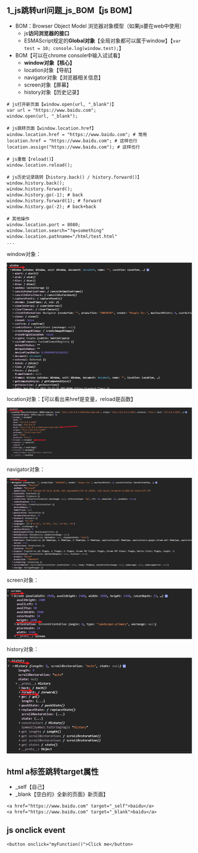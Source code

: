 ## 1_js跳转url问题_js_BOM【js BOM】

- BOM：Browser Object Model 浏览器对象模型（如果js要在web中使用）
  - js**访问浏览器的接口**
  - ESMAScript规定的**Global对象**【全局对象都可以属于window】【`var test = 10; console.log(window.test);`】
- BOM【可以在chrome console中输入试试看】
  - **window对象【核心】**
  - location对象【导航】
  - navigator对象【浏览器相关信息】
  - screen对象【屏幕】
  - history对象【历史记录】

```
# js打开新页面【window.open(url, "_blank")】
var url = "https://www.baidu.com";
window.open(url, "_blank");

# js跳转页面【window.location.href】
window.location.href = "https://www.baidu.com"; # 常用
location.href = "https://www.baidu.com"; # 这样也行
location.assign("https://www.baidu.com"); # 这样也行

# js重载【reload()】
window.location.reload();

# js历史记录跳转【history.back() / history.forward()】
window.history.back();
window.history.forward();
window.history.go(-1); # back
window.history.forward(1); # forward
window.history.go(-2); # back+back

# 其他操作
window.location.port = 8080;
window.location.search="?q=something"
window.location.pathname="/html/test.html"
...
```

window对象：

![image-20210317223840356](1_js跳转url问题_js_BOM.assets/image-20210317223840356.png)

location对象：【可以看出来href是变量，reload是函数】

![image-20210317223921423](1_js跳转url问题_js_BOM.assets/image-20210317223921423.png)

navigator对象：

![image-20210317224036111](1_js跳转url问题_js_BOM.assets/image-20210317224036111.png)

screen对象：

![image-20210317224112378](1_js跳转url问题_js_BOM.assets/image-20210317224112378.png)

history对象：

![image-20210317224241443](1_js跳转url问题_js_BOM.assets/image-20210317224241443.png)

## html a标签跳转target属性

- _self【自己】
- _blank【空白的》全新的页面》新页面】

```
<a href="https://www.baidu.com" target="_self">baidu</a>
<a href="https://www.baidu.com" target="_blank">baidu</a>
```

## js onclick event

```
<button onclick="myFunction()">Click me</button>
```


